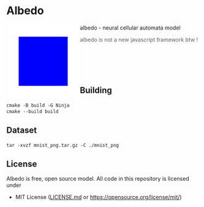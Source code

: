 # Albedo

<img align="left" src="https://github.com/Maksasj/albedo/blob/master/logo.gif" width="192px">

albedo - neural cellular automata model

> albedo is not a new javascript framework btw !

<br>
<br>
<br>
<br>

## Building
```
cmake -B build -G Ninja     
cmake --build build
```

## Dataset
```
tar -xvzf mnist_png.tar.gz -C ./mnist_png
```

## License
Albedo is free, open source model. All code in this repository is licensed under
- MIT License ([LICENSE.md](https://github.com/Maksasj/albedo/blob/master/LICENSE.md) or https://opensource.org/license/mit/)
